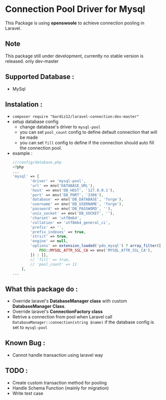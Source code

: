 # Connection Pool Driver for Mysql

This Package is using **openswoole** to achieve connection pooling in Laravel.

## Note
This package still under development, currently no stable version is released. only dev-master


## Supported Database :

- MySql

## Instalation :
- ```composer require "bardiz12/laravel-connection:dev-master"```
- setup database config
    - change database's driver to `mysql-pool`
    - you can set `pool_count` config to define default connection that will be made
    - you can set `fill` config to define if the connection should auto fill the connection pool.
- example : 
    ```php
    ///config/database.php
    <?php
    ...
    'mysql' => [
            'driver' => 'mysql-pool',
            'url' => env('DATABASE_URL'),
            'host' => env('DB_HOST', '127.0.0.1'),
            'port' => env('DB_PORT', '3306'),
            'database' => env('DB_DATABASE', 'forge'),
            'username' => env('DB_USERNAME', 'forge'),
            'password' => env('DB_PASSWORD', ''),
            'unix_socket' => env('DB_SOCKET', ''),
            'charset' => 'utf8mb4',
            'collation' => 'utf8mb4_general_ci',
            'prefix' => '',
            'prefix_indexes' => true,
            'strict' => true,
            'engine' => null,
            'options' => extension_loaded('pdo_mysql') ? array_filter([
                PDO::MYSQL_ATTR_SSL_CA => env('MYSQL_ATTR_SSL_CA'),
            ]) : [],
            // 'fill' => true,
            // 'pool_count' => 11
        ],
    ...
    ```



## What this package do : 
- Override laravel's **DatabaseManager class** with custom **DatabaseManager Class**.
- Override laravel's **ConnectionFactory class**
- Retrive a connection from pool when Laravel call ```DatabaseManager::connection(string $name)``` if the database config is set to ```mysql-pool```

## Known Bug : 
- Cannot handle transaction using laravel way 

## TODO :
- Create custom transaction method for pooling
- Handle Schema Function (mainly for migration)
- Write test case